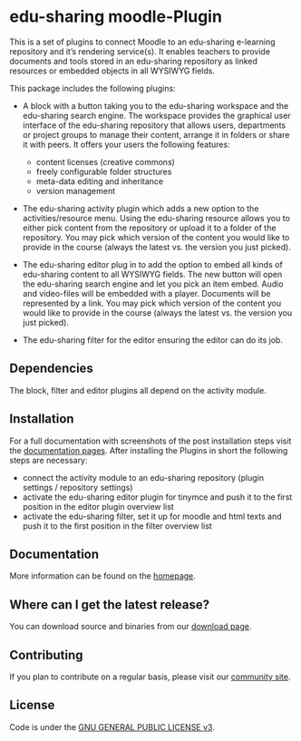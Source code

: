 edu-sharing moodle-Plugin
===========================

This is a set of plugins to connect Moodle to an edu-sharing e-learning repository and it’s rendering service(s). It enables teachers to provide documents and tools stored in an edu-sharing repository as linked resources or embedded objects in all WYSIWYG fields.


This package includes the following plugins:
- A block with a button taking you to the edu-sharing workspace and the edu-sharing search engine. The workspace provides the graphical user interface of the edu-sharing repository that allows users, departments or project groups to manage their content, arrange it in folders or share it with peers. It offers your users the following features:
  - content licenses (creative commons)
  - freely configurable folder structures
  - meta-data editing and inheritance
  - version management

- The edu-sharing activity plugin which adds a new option to the activities/resource menu. Using the edu-sharing resource allows you to either pick content from the repository or upload it to a folder of the repository. You may pick which version of the content you would like to provide in the course (always the latest vs. the version you just picked).
- The edu-sharing editor plug in to add the option to embed all kinds of edu-sharing content to all WYSIWYG fields. The new button will open the edu-sharing search engine and let you pick an item embed. Audio and video-files will be embedded with a player. Documents will be represented by a link. You may pick which version of the content you would like to provide in the course (always the latest vs. the version you just picked).
- The edu-sharing filter for the editor ensuring the editor can do its job.


Dependencies
------------

The block, filter and editor plugins all depend on the activity module.

Installation
------------

For a full documentation with screenshots of the post installation steps visit the [documentation pages](http://edu-sharing.com/portal/en/web/edu-sharing.com/ressources).
After installing the Plugins in short the following steps are necessary:
- connect the activity module to an edu-sharing repository (plugin settings / repository settings)
- activate the edu-sharing editor plugin for tinymce and push it to the first position in the editor plugin overview list
- activate the edu-sharing filter, set it up for moodle and html texts and push it to the first position in the filter overview list
		

Documentation
-------------

More information can be found on the [homepage](http://www.edu-sharing.com).

Where can I get the latest release?
-----------------------------------
You can download source and binaries from our [download page](http://edu-sharing.com/recources/?lang=en).

Contributing
------------

If you plan to contribute on a regular basis, please visit our [community site](http://edu-sharing.net/portal/web/edu-sharing.net).

License
-------
Code is under the [GNU GENERAL PUBLIC LICENSE v3](./LICENSE).
